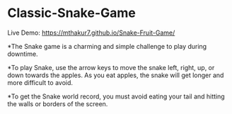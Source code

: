 # Classic-Snake-Game

Live Demo: https://mthakur7.github.io/Snake-Fruit-Game/

*The Snake game is a charming and simple challenge to play during downtime.

*To play Snake, use the arrow keys to move the snake left, right, up, or down towards the apples. As you eat apples, the snake will get longer and more difficult to avoid.

*To get the Snake world record, you must avoid eating your tail and hitting the walls or borders of the screen.
